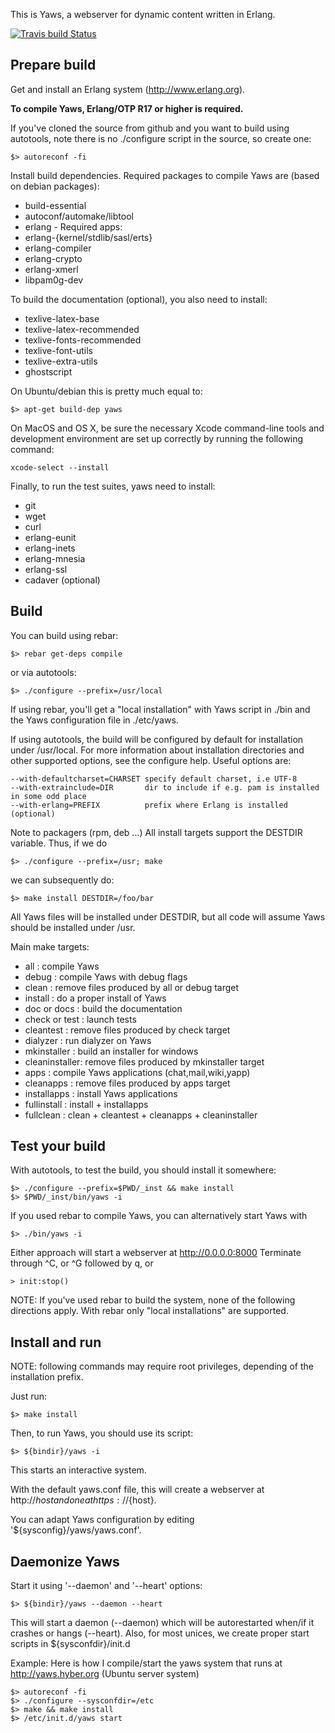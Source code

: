 This is Yaws, a webserver for dynamic content written in Erlang.

[![Travis build Status](https://travis-ci.org/klacke/yaws.svg?branch=master)](https://travis-ci.org/klacke/yaws)

Prepare build
-------------

Get and install an Erlang system (http://www.erlang.org).

**To compile Yaws, Erlang/OTP R17 or higher is required.**

If you've cloned the source from github and you want to build using autotools,
note there is no ./configure script in the source, so create one:

    $> autoreconf -fi

Install build dependencies. Required packages to compile Yaws are (based on
debian packages):

* build-essential
* autoconf/automake/libtool
* erlang - Required apps:
 * erlang-{kernel/stdlib/sasl/erts}
 * erlang-compiler
 * erlang-crypto
 * erlang-xmerl
* libpam0g-dev

To build the documentation (optional), you also need to install:

* texlive-latex-base
* texlive-latex-recommended
* texlive-fonts-recommended
* texlive-font-utils
* texlive-extra-utils
* ghostscript

On Ubuntu/debian this is pretty much equal to:

    $> apt-get build-dep yaws

On MacOS and OS X, be sure the necessary Xcode command-line tools and
development environment are set up correctly by running the following
command:

    xcode-select --install

Finally, to run the test suites, yaws need to install:

* git
* wget
* curl
* erlang-eunit
* erlang-inets
* erlang-mnesia
* erlang-ssl
* cadaver (optional)


Build
-----

You can build using rebar:

    $> rebar get-deps compile

or via autotools:

    $> ./configure --prefix=/usr/local

If using rebar, you'll get a "local installation" with Yaws script in ./bin
and the Yaws configuration file in ./etc/yaws.

If using autotools, the build will be configured by default for installation
under /usr/local. For more information about installation directories and
other supported options, see the configure help. Useful options are:

    --with-defaultcharset=CHARSET specify default charset, i.e UTF-8
    --with-extrainclude=DIR       dir to include if e.g. pam is installed in some odd place
    --with-erlang=PREFIX          prefix where Erlang is installed (optional)

Note to packagers (rpm, deb ...) All install targets support the DESTDIR
variable. Thus, if we do

    $> ./configure --prefix=/usr; make

we can subsequently do:

    $> make install DESTDIR=/foo/bar

All Yaws files will be installed under DESTDIR, but all code will assume Yaws
should be installed under /usr.

Main make targets:

* all           : compile Yaws
* debug         : compile Yaws with debug flags
* clean         : remove files produced by all or debug target
* install       : do a proper install of Yaws
* doc or docs   : build the documentation
* check or test : launch tests
* cleantest     : remove files produced by check target
* dialyzer      : run dialyzer on Yaws
* mkinstaller   : build an installer for windows
* cleaninstaller: remove files produced by mkinstaller target
* apps          : compile Yaws applications (chat,mail,wiki,yapp)
* cleanapps     : remove files produced by apps target
* installapps   : install Yaws applications
* fullinstall   : install + installapps
* fullclean     : clean + cleantest + cleanapps + cleaninstaller


Test your build
---------------

With autotools, to test the build, you should install it somewhere:

    $> ./configure --prefix=$PWD/_inst && make install
    $> $PWD/_inst/bin/yaws -i

If you used rebar to compile Yaws, you can alternatively start Yaws with

    $> ./bin/yaws -i

Either approach will start a webserver at http://0.0.0.0:8000
Terminate through ^C, or ^G followed by q, or

    > init:stop()

NOTE: If you've used rebar to build the system, none of the following
directions apply. With rebar only "local installations" are supported.


Install and run
---------------

NOTE: following commands may require root privileges, depending of the
installation prefix.

Just run:

    $> make install

Then, to run Yaws, you should use its script:

    $> ${bindir}/yaws -i

This starts an interactive system.

With the default yaws.conf file, this will create a webserver at
http://${host} and one at https://${host}.

You can adapt Yaws configuration by editing '${sysconfig}/yaws/yaws.conf'.


Daemonize Yaws
--------------

Start it using '--daemon' and '--heart' options:

    $> ${bindir}/yaws --daemon --heart

This will start a daemon (--daemon) which will be autorestarted when/if it
crashes or hangs (--heart).
Also, for most unices, we create proper start scripts in ${sysconfdir}/init.d

Example: Here is how I compile/start the yaws system that runs at
http://yaws.hyber.org (Ubuntu server system)

    $> autoreconf -fi
    $> ./configure --sysconfdir=/etc
    $> make && make install
    $> /etc/init.d/yaws start
